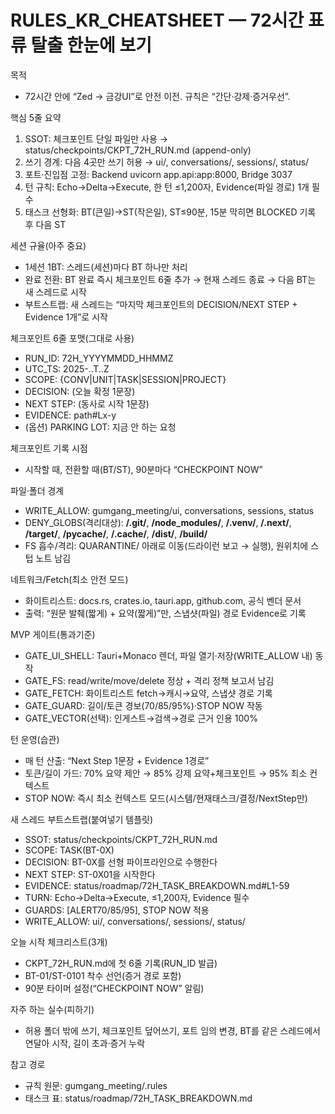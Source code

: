 # RULES_KR_CHEATSHEET — 72시간 표류 탈출 한눈에 보기

목적
- 72시간 안에 “Zed → 금강UI”로 안전 이전. 규칙은 “간단·강제·증거우선”.

핵심 5줄 요약
1) SSOT: 체크포인트 단일 파일만 사용 → status/checkpoints/CKPT_72H_RUN.md (append-only)
2) 쓰기 경계: 다음 4곳만 쓰기 허용 → ui/, conversations/, sessions/, status/
3) 포트·진입점 고정: Backend uvicorn app.api:app:8000, Bridge 3037
4) 턴 규칙: Echo→Delta→Execute, 한 턴 ≤1,200자, Evidence(파일 경로) 1개 필수
5) 태스크 선형화: BT(큰일)→ST(작은일), ST≤90분, 15분 막히면 BLOCKED 기록 후 다음 ST

세션 규율(아주 중요)
- 1세션 1BT: 스레드(세션)마다 BT 하나만 처리
- 완료 전환: BT 완료 즉시 체크포인트 6줄 추가 → 현재 스레드 종료 → 다음 BT는 새 스레드로 시작
- 부트스트랩: 새 스레드는 “마지막 체크포인트의 DECISION/NEXT STEP + Evidence 1개”로 시작

체크포인트 6줄 포맷(그대로 사용)
- RUN_ID: 72H_YYYYMMDD_HHMMZ
- UTC_TS: 2025-..T..Z
- SCOPE: {CONV|UNIT|TASK|SESSION|PROJECT}
- DECISION: (오늘 확정 1문장)
- NEXT STEP: (동사로 시작 1문장)
- EVIDENCE: path#Lx-y
- (옵션) PARKING LOT: 지금 안 하는 요청

체크포인트 기록 시점
- 시작할 때, 전환할 때(BT/ST), 90분마다 “CHECKPOINT NOW”

파일·폴더 경계
- WRITE_ALLOW: gumgang_meeting/ui, conversations, sessions, status
- DENY_GLOBS(격리대상): **/.git/**, **/node_modules/**, **/.venv/**, **/.next/**, **/target/**, **/__pycache__/**, **/.cache/**, **/dist/**, **/build/**
- FS 흡수/격리: QUARANTINE/ 아래로 이동(드라이런 보고 → 실행), 원위치에 스텁 노트 남김

네트워크/Fetch(최소 안전 모드)
- 화이트리스트: docs.rs, crates.io, tauri.app, github.com, 공식 벤더 문서
- 출력: “원문 발췌(짧게) + 요약(짧게)”만, 스냅샷(파일) 경로 Evidence로 기록

MVP 게이트(통과기준)
- GATE_UI_SHELL: Tauri+Monaco 렌더, 파일 열기·저장(WRITE_ALLOW 내) 동작
- GATE_FS: read/write/move/delete 정상 + 격리 정책 보고서 남김
- GATE_FETCH: 화이트리스트 fetch→캐시→요약, 스냅샷 경로 기록
- GATE_GUARD: 길이/토큰 경보(70/85/95%)·STOP NOW 작동
- GATE_VECTOR(선택): 인게스트→검색→경로 근거 인용 100%

턴 운영(습관)
- 매 턴 산출: “Next Step 1문장 + Evidence 1경로”
- 토큰/길이 가드: 70% 요약 제안 → 85% 강제 요약+체크포인트 → 95% 최소 컨텍스트
- STOP NOW: 즉시 최소 컨텍스트 모드(시스템/현재태스크/결정/NextStep만)

새 스레드 부트스트랩(붙여넣기 템플릿)
- SSOT: status/checkpoints/CKPT_72H_RUN.md
- SCOPE: TASK(BT-0X)
- DECISION: BT-0X를 선형 파이프라인으로 수행한다
- NEXT STEP: ST-0X01을 시작한다
- EVIDENCE: status/roadmap/72H_TASK_BREAKDOWN.md#L1-59
- TURN: Echo→Delta→Execute, ≤1,200자, Evidence 필수
- GUARDS: [ALERT70/85/95], STOP NOW 적용
- WRITE_ALLOW: ui/, conversations/, sessions/, status/

오늘 시작 체크리스트(3개)
- CKPT_72H_RUN.md에 첫 6줄 기록(RUN_ID 발급)
- BT-01/ST-0101 착수 선언(증거 경로 포함)
- 90분 타이머 설정(“CHECKPOINT NOW” 알림)

자주 하는 실수(피하기)
- 허용 폴더 밖에 쓰기, 체크포인트 덮어쓰기, 포트 임의 변경, BT를 같은 스레드에서 연달아 시작, 길이 초과·증거 누락

참고 경로
- 규칙 원문: gumgang_meeting/.rules
- 태스크 표: status/roadmap/72H_TASK_BREAKDOWN.md
